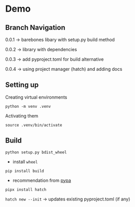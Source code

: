 # Demo


## Branch Navigation

0.0.1 -> barebones libary with setup.py build method

0.0.2 -> library with dependencies

0.0.3 -> add pyproject.toml for build alternative

0.0.4 -> using project manager (hatch) and adding docs

## Setting up

Creating virtual environments

`python -m venv .venv`

Activating them

`source .venv/bin/activate`

## Build

`python setup.py bdist_wheel`

- install `wheel` 

`pip install build`

- recommendation from [pypa](https://packaging.python.org/en/latest/tutorials/packaging-projects/#generating-distribution-archives)



`pipx install hatch`

`hatch new --init`
-> updates existing pyproject.toml (if any)
